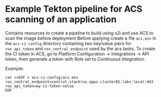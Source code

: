 # Example Tekton pipeline for ACS scanning of an application

Contains resources to create a pipeline to build using s2i and use ACS to scan the image before deployment
Before applying create a file `acs.env` in the `acs-ci-config` directory containing two key/value pairs for `rox_api_token` and `rox_central_endpoint` used by the acs tasks. To create the CI token in ACS, go to Platform Configuration -> Integrations -> API token, then generate a token with Role set to _Continuous Integration_.

Example:
```
cat <<EOF > acs-ci-config/acs.env
rox_central_endpoint=central-stackrox.apps.cluster01.labs.local:443
rox_api_token=my-ci-token-value
EOF
```

